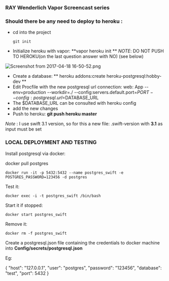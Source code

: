 ### RAY Wenderlich Vapor Screencast series


### Should there be any need to deploy to heroku :
  * cd into the project
    
    ```bin/sh 
    git init
    ```
    
  * Initialize heroku with vapor:  **vapor heroku init ** 
*NOTE*: DO NOT PUSH TO HEROKU(on the last question answer with NO) (see below) 

![Screenshot from 2017-04-18 16-50-52.png](https://bitbucket.org/repo/8zzzxjK/images/409684666-Screenshot%20from%202017-04-18%2016-50-52.png)


  * Create a database:   ** heroku addons:create heroku-postgresql:hobby-dev **
  * Edit Procfile with the new postgresql url connection: web: App --env=production --workdir=./ --config:servers.default.port=$PORT --config:postgresql.url=$DATABASE_URL
  * The $DATABASE_URL can be consulted with heroku config
  * add the new changes
  * Push to heroku: **git push heroku master**
    
*Note* : I use swift 3.1 version, so for this a new file: .swift-version with **3.1** as input must be set


### LOCAL DEPLOYMENT AND TESTING
Install postgresql via docker:

docker pull postgres

```bin/sh 
docker run -it -p 5432:5432 --name postgres_swift -e POSTGRES_PASSWORD=123456 -d postgres
```

Test it: 
```bin/sh
docker exec -i -t postgres_swift /bin/bash
```

Start it if stopped:
```bin/sh 
docker start postgres_swift
```

Remove it:
```bin/sh 
docker rm -f postgres_swift
```

Create a postgresql.json file containing the credentials to docker machine into **Config/secrets/postgresql.json**

Eg:

{
    "host": "127.0.0.1",
    "user": "postgres",
    "password": "123456",
    "database": "test",
    "port": 5432
}